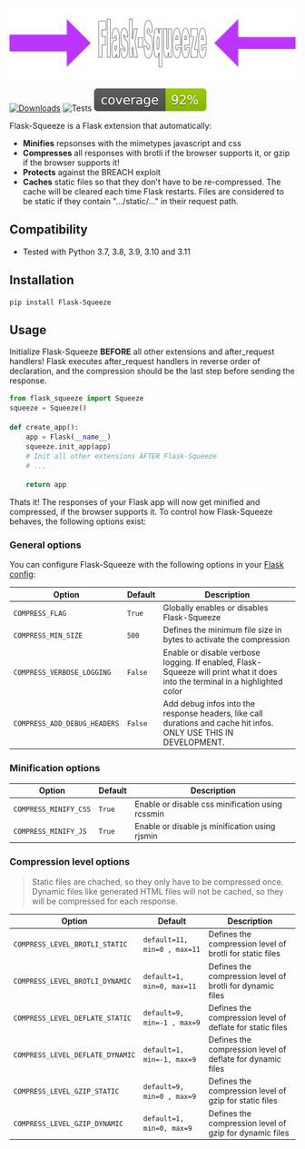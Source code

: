 ![Logo](https://github.com/mkrd/Flask-Squeeze/blob/master/assets/logo.png?raw=true)

[![Downloads](https://pepy.tech/badge/flask-squeeze)](https://pepy.tech/project/flask-squeeze)
![Tests](https://github.com/mkrd/Flask-Squeeze/actions/workflows/test.yml/badge.svg)
![Coverage](https://github.com/mkrd/Flask-Squeeze/blob/master/assets/coverage.svg?raw=1)

Flask-Squeeze is a Flask extension that automatically:
- **Minifies** repsonses with the mimetypes javascript and css
- **Compresses** all responses with brotli if the browser supports it, or gzip if the browser supports it!
- **Protects** against the BREACH exploit
- **Caches** static files so that they don't have to be re-compressed. The cache will be cleared each time Flask restarts. Files are considered to be static if they contain ".../static/..." in their request path.

## Compatibility
- Tested with Python 3.7, 3.8, 3.9, 3.10 and 3.11

## Installation
```
pip install Flask-Squeeze
```

## Usage
Initialize Flask-Squeeze **BEFORE** all other extensions and after_request handlers! Flask executes after_request handlers in reverse order of declaration, and the compression should be the last step before sending the response.
```python
from flask_squeeze import Squeeze
squeeze = Squeeze()

def create_app():
    app = Flask(__name__)
    squeeze.init_app(app)
    # Init all other extensions AFTER Flask-Squeeze
    # ...

    return app
```

Thats it! The responses of your Flask app will now get minified and compressed, if the browser supports it.
To control how Flask-Squeeze behaves, the following options exist:

### General options
You can configure Flask-Squeeze with the following options in your [Flask config](https://flask.palletsprojects.com/en/latest/config/):

| Option | Default | Description |
| --- | --- | --- |
| `COMPRESS_FLAG` | `True` | Globally enables or disables Flask-Squeeze |
| `COMPRESS_MIN_SIZE` | `500` | Defines the minimum file size in bytes to activate the compression |
| `COMPRESS_VERBOSE_LOGGING` | `False` | Enable or disable verbose logging. If enabled, Flask-Squeeze will print what it does into the terminal in a highlighted color |
| `COMPRESS_ADD_DEBUG_HEADERS` | `False` | Add debug infos into the response headers, like call durations and cache hit infos. ONLY USE THIS IN DEVELOPMENT.

### Minification options
| Option | Default | Description |
| --- | --- | --- |
| `COMPRESS_MINIFY_CSS` | `True` | Enable or disable css minification using rcssmin |
| `COMPRESS_MINIFY_JS` | `True` | Enable or disable js minification using rjsmin |

### Compression level options
> Static files are chached, so they only have to be compressed once.
> Dynamic files like generated HTML files will not be cached, so they will be compressed for each response.

| Option | Default | Description |
| --- | --- | --- |
| `COMPRESS_LEVEL_BROTLI_STATIC` | `default=11, min=0 , max=11` | Defines the compression level of brotli for static files |
| `COMPRESS_LEVEL_BROTLI_DYNAMIC` | `default=1, min=0, max=11` | Defines the compression level of brotli for dynamic files |
| `COMPRESS_LEVEL_DEFLATE_STATIC` | `default=9, min=-1 , max=9` | Defines the compression level of deflate for static files |
| `COMPRESS_LEVEL_DEFLATE_DYNAMIC` | `default=1, min=-1, max=9` |  Defines the compression level of deflate for dynamic files |
| `COMPRESS_LEVEL_GZIP_STATIC` | `default=9, min=0 , max=9` | Defines the compression level of gzip for static files |
| `COMPRESS_LEVEL_GZIP_DYNAMIC` | `default=1, min=0, max=9` |  Defines the compression level of gzip for dynamic files |
